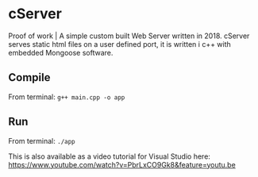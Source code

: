 # cServer
Proof of work | A simple custom built Web Server written in 2018.
cServer serves static html files on a user defined port, it is written i c++ with embedded Mongoose software.

## Compile
From terminal:
```g++ main.cpp -o app```

## Run
From terminal:
```./app```

This is also available as a video tutorial for Visual Studio here:
https://www.youtube.com/watch?v=PbrLxCO9Gk8&feature=youtu.be